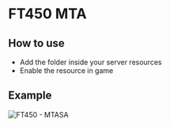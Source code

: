 # FT450 MTA

## How to use

- Add the folder inside your server resources
- Enable the resource in game

## Example

![FT450 - MTASA](https://i.imgur.com/uqgxWG1.png)
